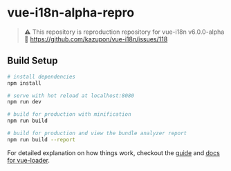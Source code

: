 # vue-i18n-alpha-repro

> :warning: This repository is reproduction repository for vue-i18n v6.0.0-alpha
> :paperclip: https://github.com/kazupon/vue-i18n/issues/118

## Build Setup

``` bash
# install dependencies
npm install

# serve with hot reload at localhost:8080
npm run dev

# build for production with minification
npm run build

# build for production and view the bundle analyzer report
npm run build --report
```

For detailed explanation on how things work, checkout the [guide](http://vuejs-templates.github.io/webpack/) and [docs for vue-loader](http://vuejs.github.io/vue-loader).
